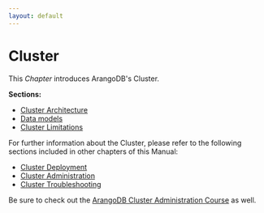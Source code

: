 ```yaml
---
layout: default
---
```

Cluster
=======

This _Chapter_ introduces ArangoDB's Cluster.

**Sections:**

- [Cluster Architecture](architecture-deploymentmodes-cluster-architecture.html)
- [Data models](architecture-deploymentmodes-cluster-datamodels.html)
- [Cluster Limitations](architecture-deploymentmodes-cluster-limitations.html)

For further information about the Cluster, please refer to the following sections included in other chapters of this Manual:

- [Cluster Deployment](deployment-cluster.html)
- [Cluster Administration](administration-cluster.html)
- [Cluster Troubleshooting](troubleshooting-cluster.html)

Be sure to check out the
[ArangoDB Cluster Administration Course](https://www.arangodb.com/arangodb-cluster-course/)
as well.

